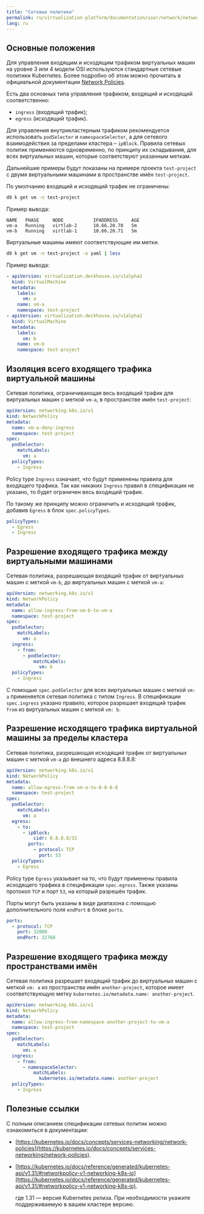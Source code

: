 ```yaml
---
title: "Сетевые политики"
permalink: ru/virtualization-platform/documentation/user/network/network-policies.html
lang: ru
---
```


## Основные положения

Для управления входящим и исходящим трафиком виртуальных машин на уровне 3 или 4 модели OSI используются стандартные сетевые политики Kubernetes. Более подробно об этом можно прочитать в официальной документации [Network Policies](https://kubernetes.io/docs/concepts/services-networking/network-policies/).  

Есть два основных типа управления трафиком, входящий и исходящий соответственно:

- `ingress` (входящий трафик);
- `egress` (исходящий трафик).

Для управления внутрикластерным трафиком рекомендуется использовать `podSelector` и `namespaceSelector`, а для сетевого взаимодействия за пределами кластера – `ipBlock`.
Правила сетевых политик применяются одновременно, по принципу их складывания, для всех виртуальных машин, которые соответствуют указанным меткам.

Дальнейшие примеры будут показаны на примере проекта `test-project` с двумя виртуальными машинами в пространстве имён `test-project`.

По умолчанию входящий и исходящий трафик не ограничены:

```bash
d8 k get vm -n test-project
```

Пример вывода:

```console
NAME   PHASE     NODE           IPADDRESS     AGE
vm-a   Running   virtlab-2      10.66.20.70   5m
vm-b   Running   virtlab-1      10.66.20.71   5m
```

Виртуальные машины имеют соответствующие им метки.

```bash
d8 k get vm -n test-project -o yaml | less
```

Пример вывода:

```yaml
- apiVersion: virtualization.deckhouse.io/v1alpha2
  kind: VirtualMachine
  metadata:
    labels:
      vm: a
    name: vm-a
    namespace: test-project
- apiVersion: virtualization.deckhouse.io/v1alpha2
  kind: VirtualMachine
  metadata:
    labels:
      vm: b
    name: vm-b
    namespace: test-project
```

## Изоляция всего входящего трафика виртуальной машины

Сетевая политика, ограничивающая весь входящий трафик для виртуальных машин с меткой `vm-a`, в пространстве имён `test-project`:

```yaml
apiVersion: networking.k8s.io/v1
kind: NetworkPolicy
metadata:
  name: vm-a-deny-ingress
  namespace: test-project
spec:
  podSelector:
    matchLabels:
      vm: a
  policyTypes:
    - Ingress
```

Policy type `Ingress` означает, что будут применены правила для входящего трафика. Так как никаких `Ingress` правил в спецификации не указано, то будет ограничен весь входящий трафик.

По такому же принципу можно ограничить и исходящий трафик, добавив `Egress` в блок `spec.policyTypes`.

```yaml
policyTypes:
  - Egress
  - Ingress
```

## Разрешение входящего трафика между виртуальными машинами

Сетевая политика, разрешающая входящий трафик от виртуальных машин с меткой `vm-b`, до виртуальных машин с меткой `vm-a`:

```yaml
apiVersion: networking.k8s.io/v1
kind: NetworkPolicy
metadata:
  name: allow-ingress-from-vm-b-to-vm-a
  namespace: test-project
spec:
  podSelector:
    matchLabels:
      vm: a
  ingress:
    - from:
      - podSelector:
          matchLabels:
            vm: b
  policyTypes:
    - Ingress
```

С помощью `spec.podSelector` для всех виртуальных машин с меткой `vm: a` применяется сетевая политика с типом `Ingress`. В спецификации `spec.ingress` указано правило, которое разрешает входящий трафик `from` из виртуальных машин с меткой `vm: b`.

## Разрешение исходящего трафика виртуальной машины за пределы кластера

Сетевая политика, разрешающая исходящий трафик от виртуальных машин с меткой `vm-a` до внешнего адреса 8.8.8.8:

```yaml
apiVersion: networking.k8s.io/v1
kind: NetworkPolicy
metadata:
  name: allow-egress-from-vm-a-to-8-8-8-8
  namespace: test-project
spec:
  podSelector:
    matchLabels:
      vm: a
  egress:
    - to:
      - ipBlock:
          cidr: 8.8.8.8/32
        ports:
          - protocol: TCP
            port: 53
  policyTypes:
    - Egress
```

Policy type `Egress` указывает на то, что будут применены правила исходящего трафика в спецификации `spec.egress`. Также указаны протокол `TCP` и порт `53`, на который разрешён трафик.

Порты могут быть указаны в виде диапазона с помощью дополнительного поля `endPort` в блоке `ports`.

```yaml
ports:
  - protocol: TCP
    port: 32000
    endPort: 32768
```

## Разрешение входящего трафика между пространствами имён

Сетевая политика разрешает входящий трафик до виртуальных машин с меткой `vm: a` из пространства имён `another-project`, которое имеет соответствующую метку `kubernetes.io/metadata.name: another-project`.

```yaml
apiVersion: networking.k8s.io/v1
kind: NetworkPolicy
metadata:
  name: allow-ingress-from-namespace-another-project-to-vm-a
  namespace: test-project
spec:
  podSelector:
    matchLabels:
      vm: a
  ingress:
    - from:
      - namespaceSelector:
          matchLabels:
            kubernetes.io/metadata.name: another-project
  policyTypes:
    - Ingress
```

## Полезные ссылки

С полным описанием спецификации сетевых политик можно ознакомиться в документации:

- [https://kubernetes.io/docs/concepts/services-networking/network-policies](https://kubernetes.io/docs/concepts/services-networking/network-policies).
- [https://kubernetes.io/docs/reference/generated/kubernetes-api/v1.31/#networkpolicy-v1-networking-k8s-io](https://kubernetes.io/docs/reference/generated/kubernetes-api/v1.31/#networkpolicy-v1-networking-k8s-io).
  
  где 1.31 — версия Kubernetes релиза. При необходимости укажите поддерживаемую в вашем кластере версию.
